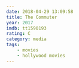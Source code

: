 ```yaml
---
date: 2018-04-29 13:09:58
title: The Commuter
year: 2017
imdb: tt1590193
rating: C
category: media
tags:
    - movies
    - hollywood movies
---
```

